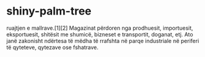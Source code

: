# shiny-palm-tree
ruajtjen e mallrave.[1][2] Magazinat përdoren nga prodhuesit, importuesit, eksportuesit, shitësit me shumicë, bizneset e transportit, doganat, etj. Ato janë zakonisht ndërtesa të mëdha të rrafshta në parqe industriale në periferi të qyteteve, qytezave ose fshatrave.   
